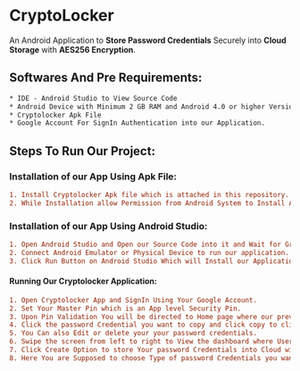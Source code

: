 # CryptoLocker
An Android Application to **Store Password Credentials** Securely into **Cloud Storage** with **AES256 Encryption**.

## Softwares And Pre Requirements:
```diff
* IDE - Android Studio to View Source Code
* Android Device with Minimum 2 GB RAM and Android 4.0 or higher Version to run this Application.
* Cryptolocker Apk File
* Google Account For SignIn Authentication into our Application.
```

## Steps To Run Our Project:

### Installation of our App Using Apk File:
```diff
1. Install Cryptolocker Apk file which is attached in this repository.
2. While Installation allow Permission from Android System to Install App from Unknown Source.
```

### Installation of our App Using Android Studio:
```diff
1. Open Android Studio and Open our Source Code into it and Wait for Gradle Sync to Complete. 
2. Connect Android Emulator or Physical Device to run our application.
3. Click Run Button on Android Studio Which will Install our Application into the device.
```

#### Running Our Cryptolocker Application:
```diff
1. Open Cryptolocker App and SignIn Using Your Google Account.
2. Set Your Master Pin which is an App level Security Pin.
3. Upon Pin Validation You will be directed to Home page where our previously stored password credentials are Displayed.
4. Click the password Credential you want to copy and click copy to clipboard icon.
5. You Can also Edit or delete your your password credentials.
6. Swipe the screen from left to right to View the dashboard where User Account Details and Application Features will be displayed.
7. Click Create Option to store Your password Credentials into Cloud with Encrypted form.
8. Here You are Supposed to choose Type of password Credentials you want to Store with password data.
```




